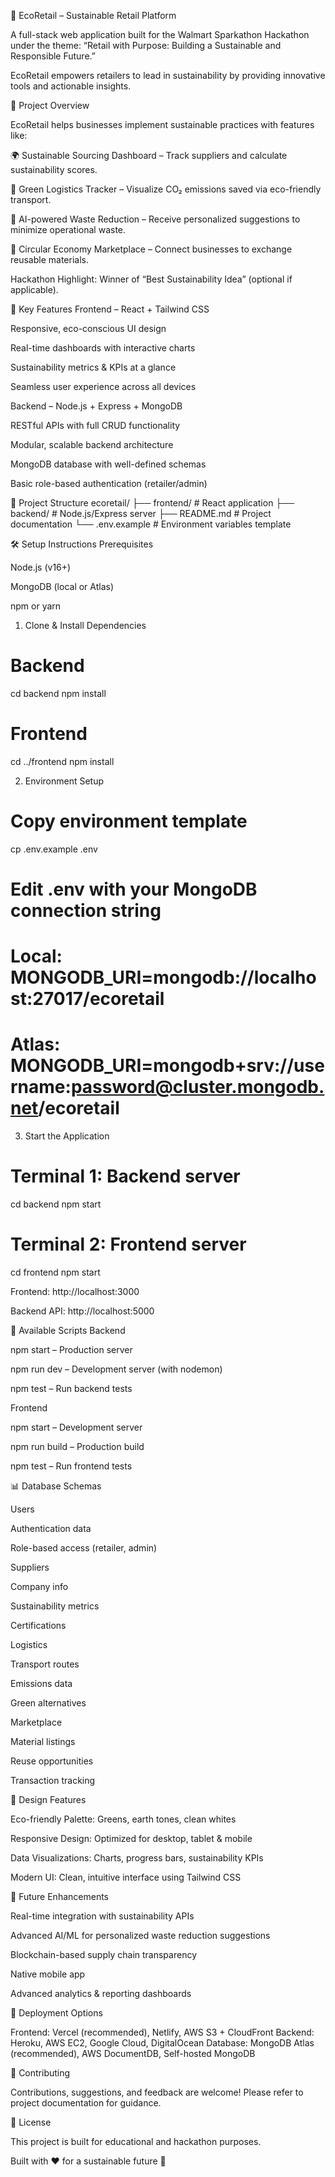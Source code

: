 🌱 EcoRetail – Sustainable Retail Platform

A full-stack web application built for the Walmart Sparkathon Hackathon under the theme:
“Retail with Purpose: Building a Sustainable and Responsible Future.”

EcoRetail empowers retailers to lead in sustainability by providing innovative tools and actionable insights.

🎯 Project Overview

EcoRetail helps businesses implement sustainable practices with features like:

🌍 Sustainable Sourcing Dashboard – Track suppliers and calculate sustainability scores.

🚚 Green Logistics Tracker – Visualize CO₂ emissions saved via eco-friendly transport.

🤖 AI-powered Waste Reduction – Receive personalized suggestions to minimize operational waste.

🔄 Circular Economy Marketplace – Connect businesses to exchange reusable materials.

Hackathon Highlight: Winner of “Best Sustainability Idea” (optional if applicable).

🚀 Key Features
Frontend – React + Tailwind CSS

Responsive, eco-conscious UI design

Real-time dashboards with interactive charts

Sustainability metrics & KPIs at a glance

Seamless user experience across all devices

Backend – Node.js + Express + MongoDB

RESTful APIs with full CRUD functionality

Modular, scalable backend architecture

MongoDB database with well-defined schemas

Basic role-based authentication (retailer/admin)

📁 Project Structure
ecoretail/
├── frontend/          # React application
├── backend/           # Node.js/Express server
├── README.md          # Project documentation
└── .env.example       # Environment variables template

🛠️ Setup Instructions
Prerequisites

Node.js (v16+)

MongoDB (local or Atlas)

npm or yarn

1. Clone & Install Dependencies
# Backend
cd backend
npm install

# Frontend
cd ../frontend
npm install

2. Environment Setup
# Copy environment template
cp .env.example .env

# Edit .env with your MongoDB connection string
# Local: MONGODB_URI=mongodb://localhost:27017/ecoretail
# Atlas: MONGODB_URI=mongodb+srv://username:password@cluster.mongodb.net/ecoretail

3. Start the Application
# Terminal 1: Backend server
cd backend
npm start

# Terminal 2: Frontend server
cd frontend
npm start


Frontend: http://localhost:3000

Backend API: http://localhost:5000

🔧 Available Scripts
Backend

npm start – Production server

npm run dev – Development server (with nodemon)

npm test – Run backend tests

Frontend

npm start – Development server

npm run build – Production build

npm test – Run frontend tests

📊 Database Schemas

Users

Authentication data

Role-based access (retailer, admin)

Suppliers

Company info

Sustainability metrics

Certifications

Logistics

Transport routes

Emissions data

Green alternatives

Marketplace

Material listings

Reuse opportunities

Transaction tracking

🎨 Design Features

Eco-friendly Palette: Greens, earth tones, clean whites

Responsive Design: Optimized for desktop, tablet & mobile

Data Visualizations: Charts, progress bars, sustainability KPIs

Modern UI: Clean, intuitive interface using Tailwind CSS

🔮 Future Enhancements

Real-time integration with sustainability APIs

Advanced AI/ML for personalized waste reduction suggestions

Blockchain-based supply chain transparency

Native mobile app

Advanced analytics & reporting dashboards

🚀 Deployment Options

Frontend: Vercel (recommended), Netlify, AWS S3 + CloudFront
Backend: Heroku, AWS EC2, Google Cloud, DigitalOcean
Database: MongoDB Atlas (recommended), AWS DocumentDB, Self-hosted MongoDB

🤝 Contributing

Contributions, suggestions, and feedback are welcome! Please refer to project documentation for guidance.

📄 License

This project is built for educational and hackathon purposes.

Built with ❤️ for a sustainable future 🌱
